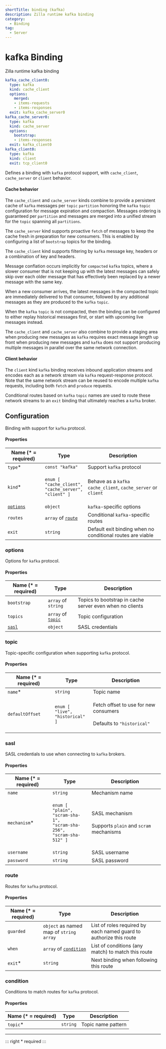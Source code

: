 ```yaml
---
shortTitle: binding (kafka)
description: Zilla runtime kafka binding
category:
  - Binding
tag:
  - Server
---
```


# kafka Binding

Zilla runtime kafka binding

```yaml {2,10,17}
kafka_cache_client0:
  type: kafka
  kind: cache_client
  options:
    merged:
    - items-requests
    - items-responses
  exit: kafka_cache_server0
kafka_cache_server0:
  type: kafka
  kind: cache_server
  options:
    bootstrap:
    - items-responses
  exit: kafka_client0
kafka_client0:
  type: kafka
  kind: client
  exit: tcp_client0
```

Defines a binding with `kafka` protocol support, with `cache_client`, `cache_server` or `client` behavior.

#### Cache behavior

The `cache_client` and `cache_server` kinds combine to provide a persistent cache of `kafka` messages per `topic` `partition` honoring the `kafka` `topic` configuration for message expiration and compaction. Messages ordering is guaranteed per `partition` and messages are merged into a unified stream for the `topic` spanning all `partitions`.

The `cache_server` kind supports proactive `fetch` of messages to keep the cache fresh in preparation for new consumers. This is enabled by configuring a list of `bootstrap` topics for the binding.

The `cache_client` kind supports filtering by `kafka` message key, headers or a combination of key and headers.

Message conflation occurs implicitly for `compacted` `kafka` topics, where a slower consumer that is not keeping up with the latest messages can safely skip over each older message that has effectively been replaced by a newer message with the same key.

When a new consumer arrives, the latest messages in the compacted topic are immediately delivered to that consumer, followed by any additional messages as they are produced to the `kafka` `topic`.

When the `kafka` `topic` is not compacted, then the binding can be configured to either replay historical messages first, or start with upcoming live messages instead.

The `cache_client` and `cache_server` also combine to provide a staging area when producing new messages as `kafka` requires exact message length up front when producing new messages and `kafka` does not support producing multiple messages in parallel over the same network connection.

#### Client behavior

The `client` kind `kafka` binding receives inbound application streams and encodes each as a network stream via `kafka` request-response protocol. Note that the same network stream can be reused to encode multiple `kafka` requests, including both `fetch` and `produce` requests.

Conditional routes based on `kafka` `topic` names are used to route these network streams to an `exit` binding that ultimately reaches a `kafka` broker.

## Configuration

Binding with support for `kafka` protocol.

#### Properties

| Name (\* = required)                  | Type                                                                                                                        | Description                                                    |
| ------------------------------------- | --------------------------------------------------------------------------------------------------------------------------- | -------------------------------------------------------------- |
| `type`\*                              | `const "kafka"`                                                                                                             | Support `kafka` protocol                                       |
| `kind`\*                              | <p><code>enum [</code><br>  <code>"cache_client",</code><br>  <code>"cache_server",</code><br>  <code>"client" ]</code></p> | Behave as a `kafka` `cache_client`, `cache_server` or `client` |
| [`options`](binding-kafka.md#options) | `object`                                                                                                                    | `kafka`-specific options                                       |
| `routes`                              | `array` of [`route`](binding-kafka.md#route)                                                                                | Conditional `kafka`-specific routes                            |
| `exit`                                | `string`                                                                                                                    | Default exit binding when no conditional routes are viable     |

### options

Options for `kafka` protocol.

#### Properties

| Name (\* = required)            | Type                                         | Description                                              |
| ------------------------------- | -------------------------------------------- | -------------------------------------------------------- |
| `bootstrap`                     | `array` of `string`                          | Topics to bootstrap in cache server even when no clients |
| `topics`                        | `array` of [`topic`](binding-kafka.md#topic) | Topic configuration                                      |
| [`sasl`](binding-kafka.md#sasl) | `object`                                     | SASL credentials                                         |

### topic

Topic-specific configuration when supporting `kafka` protocol.

#### Properties

| Name (\* = required) | Type                                                                                  | Description                                                                               |
| -------------------- | ------------------------------------------------------------------------------------- | ----------------------------------------------------------------------------------------- |
| `name`\*             | `string`                                                                              | Topic name                                                                                |
| `defaultOffset`      | <p><code>enum [</code><br>  <code>"live",</code><br>  <code>"historical" ]</code></p> | <p>Fetch offset to use for new consumers<br><br>Defaults to <code>"historical"</code></p> |

### sasl

SASL credentials to use when connecting to `kafka` brokers.

#### Properties

| Name (\* = required) | Type                                                                                                                                                          | Description                                                                                |
| -------------------- | ------------------------------------------------------------------------------------------------------------------------------------------------------------- | ------------------------------------------------------------------------------------------ |
| `name`               | `string`                                                                                                                                                      | Mechanism name                                                                             |
| `mechanism`\*        | <p><code>enum [</code><br>  <code>"plain",</code><br>  <code>"scram-sha-1",</code><br>  <code>"scram-sha-256",</code><br>  <code>"scram-sha-512" ]</code></p> | <p>SASL mechanism<br><br>Supports <code>plain</code> and <code>scram</code> mechanisms</p> |
| `username`           | `string`                                                                                                                                                      | SASL username                                                                              |
| `password`           | `string`                                                                                                                                                      | SASL password                                                                              |

### route

Routes for `kafka` protocol.

#### Properties

| Name (\* = required) | Type                                                   | Description                                                        |
| -------------------- | ------------------------------------------------------ | ------------------------------------------------------------------ |
| `guarded`            | `object` as named map of `string` `array`              | List of roles required by each named guard to authorize this route |
| `when`               | `array` of [`condition`](binding-kafka.md#condition) | List of conditions (any match) to match this route                 |
| `exit`\*             | `string`                                               | Next binding when following this route                             |

### condition

Conditions to match routes for `kafka` protocol.

#### Properties

| Name (\* = required) | Type     | Description        |
| -------------------- | -------- | ------------------ |
| `topic`\*            | `string` | Topic name pattern |

---

::: right
\* required
:::
